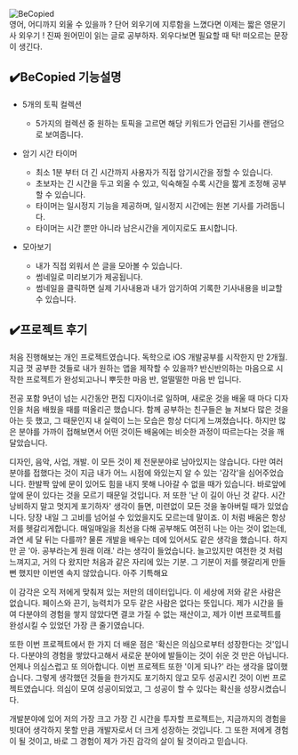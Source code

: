 
![BeCopied](http://finley.dothome.co.kr/git/becopiedScreenShot.png)   
영어, 어디까지 외울 수 있을까 ? 단어 외우기에 지루함을 느꼈다면 이제는 짧은 영문기사 외우기 ! 진짜 원어민이 읽는 글로 공부하자. 외우다보면 필요할 때 탁! 떠오르는 문장이 생긴다.
   
✔️BeCopied 기능설명
------------
* 5개의 토픽 컬렉션   
  * 5가지의 컬렉션 중 원하는 토픽을 고르면 해당 키워드가 언급된 기사를 랜덤으로 보여줍니다.   
     
* 암기 시간 타이머   
  * 최소 1분 부터 더 긴 시간까지 사용자가 직접 암기시간을 정할 수 있습니다.   
  * 초보자는 긴 시간을 두고 외울 수 있고, 익숙해질 수록 시간을 짧게 조정해 공부할 수 있습니다.   
  * 타이머는 일시정지 기능을 제공하며, 일시정지 시간에는 원본 기사를 가려둡니다.   
  * 타이머는 시간 뿐만 아니라 남은시간을 게이지로도 표시합니다.   
  
* 모아보기   
  * 내가 직접 외워서 쓴 글을 모아볼 수 있습니다.   
  * 썸네일로 미리보기가 제공됩니다.   
  * 썸네일을 클릭하면 실제 기사내용과 내가 암기하여 기록한 기사내용을 비교할 수 있습니다.   
   
✔️프로젝트 후기
------------
처음 진행해보는 개인 프로젝트였습니다.
독학으로 iOS 개발공부를 시작한지 만 2개월. 지금 껏 공부한 것들로 내가 원하는 앱을 제작할 수 있을까? 반신반의하는 마음으로 시작한 프로젝트가 완성되고나니 뿌듯한 마음 반, 얼떨떨한 마음 반 입니다.

전공 포함 9년이 넘는 시간동안 편집 디자이너로 일하며, 새로운 것을 배울 때 마다 디자인을 처음 배웠을 때를 떠올리곤 했습니다.
함께 공부하는 친구들은 늘 저보다 많은 것을 아는 듯 했고, 그 때문인지 내 실력이 느는 모습은 항상 더디게 느껴졌습니다. 하지만 많은 분야를 가까이 접해보면서 어떤 것이든 배움에는 비슷한 과정이 따르는다는 것을 깨달았습니다.

디자인, 음악, 사업, 개발. 이 모든 것이 제 전문분야로 남아있지는 않습니다. 다만 여러 분야를 접했다는 것이 지금 내가 어느 시점에 와있는지 알 수 있는 '감각'을 심어주었습니다.
한발짝 앞에 문이 있어도 힘을 내지 못해 나아갈 수 없을 때가 있습니다. 바로앞에 앞에 문이 있다는 것을 모르기 때문일 것입니다. 저 또한 '난 이 길이 아닌 것 같다. 시간 낭비하지 말고 멋지게 포기하자' 생각이 들면, 미련없이 모든 것을 놓아버릴 때가 있었습니다. 당장 내일 그 고비를 넘어설 수 있었을지도 모르는데 말이죠.
이 처럼 배움은 항상 저를 헷갈리게합니다. 매일매일을 최선을 다해 공부해도 여전히 나는 아는 것이 없는데, 과연 세 달 뒤는 다를까?
물론 개발을 배우는 데에 있어서도 같은 생각을 했습니다. 하지만 곧 '아. 공부라는게 원래 이래.' 라는 생각이 들었습니다. 늘고있지만 여전한 것 처럼 느껴지고, 거의 다 왔지만 처음과 같은 자리에 있는 기분. 그 기분이 저를 헷갈리게 만들 뻔 했지만 이번엔 속지 않았습니다. 아주 기특해요

이 감각은 오직 저에게 맞춰져 있는 저만의 데이터입니다. 이 세상에 저와 같은 사람은 없습니다. 페이스와 끈기, 능력치가 모두 같은 사람은 없다는 뜻입니다. 제가 시간을 들여 다분야의 경험을 쌓지 않았다면 결코 가질 수 없는 재산이고, 제가 이번 프로젝트를 완성시킬 수 있었던 가장 큰 줄기였습니다. 

또한 이번 프로젝트에서 한 가지 더 배운 점은 '확신은 의심으로부터 성장한다는 것'입니다. 다분야의 경험을 쌓았다고해서 새로운 분야에 발들이는 것이 쉬운 것 만은 아닙니다. 언제나 의심스럽고 또 의아합니다. 이번 프로젝트 또한 '이게 되나?' 라는 생각을 많이했습니다. 그렇게 생각했던 것들을 한가지도 포기하지 않고 모두 성공시킨 것이 이번 프로젝트였습니다. 의심이 모여 성공이되었고, 그 성공이 할 수 있다는 확신을 성장시켰습니다. 

개발분야에 있어 저의 가장 크고 가장 긴 시간을 투자할 프로젝트는, 지금까지의 경험을 빗대어 생각하지 못할 만큼 개발자로서 더 크게 성장하는 것입니다. 그 또한 저에게 경험이 될 것이고, 바로 그 경험이 제가 가진 감각의 살이 될 것이라고 믿습니다.
